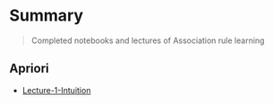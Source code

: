 # Summary
> Completed notebooks and lectures of Association rule learning

## Apriori

* [Lecture-1-Intuition](https://www.udemy.com/course/machinelearning/learn/lecture/6455322#overview)